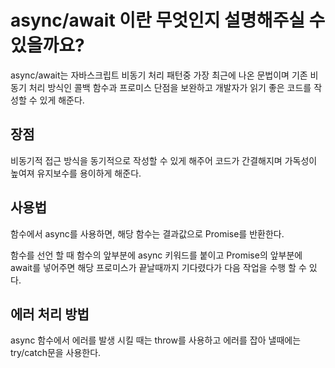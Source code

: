 # async/await 이란 무엇인지 설명해주실 수 있을까요?

async/await는 자바스크립트 비동기 처리 패턴중 가장 최근에 나온 문법이며
기존 비동기 처리 방식인 콜백 함수과 프로미스 단점을 보완하고 개발자가 읽기 좋은 코드를 작성할 수 있게 해준다.

## 장점

비동기적 접근 방식을 동기적으로 작성할 수 있게 해주어 코드가 간결해지며 가독성이 높여져 유지보수를 용이하게 해준다.

## 사용법

함수에서 async를 사용하면, 해당 함수는 결과값으로 Promise를 반환한다.

함수를 선언 할 때 함수의 앞부분에 async 키워드를 붙이고 Promise의 앞부분에 await를 넣어주면 해당 프로미스가 끝날때까지 기다렸다가 다음 작업을 수행 할 수 있다.

## 에러 처리 방법

async 함수에서 에러를 발생 시킬 때는 throw를 사용하고 에러를 잡아 낼때에는 try/catch문을 사용한다.
